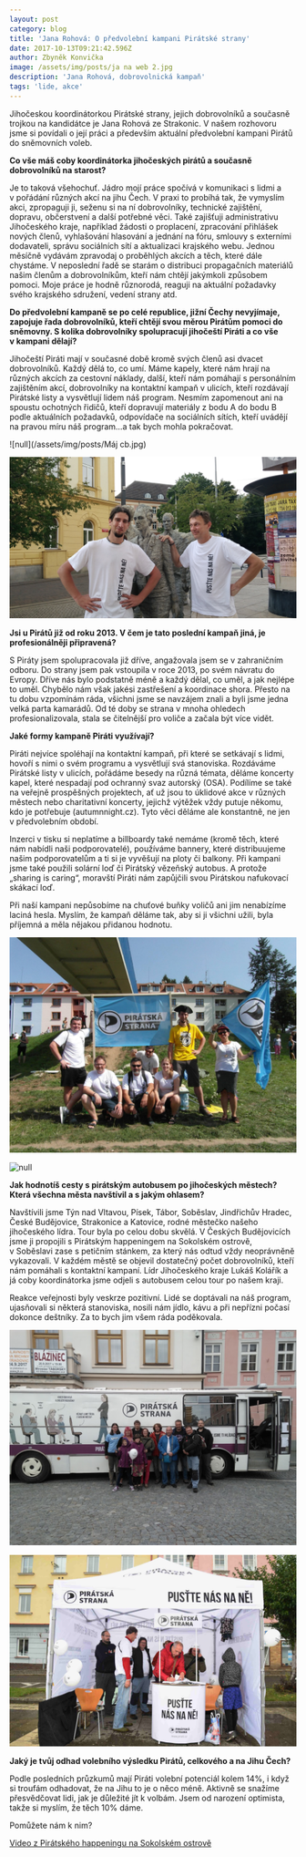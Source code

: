 ```yaml
---
layout: post
category: blog
title: 'Jana Rohová: O předvolební kampani Pirátské strany'
date: 2017-10-13T09:21:42.596Z
author: Zbyněk Konvička
image: /assets/img/posts/ja na web 2.jpg
description: 'Jana Rohová, dobrovolnická kampaň'
tags: 'lide, akce'
---
```

Jihočeskou koordinátorkou Pirátské strany, jejich
dobrovolníků a současně trojkou na kandidátce je Jana Rohová ze Strakonic. V našem
rozhovoru jsme si povídali o její práci a především aktuální předvolební
kampani Pirátů do sněmovních voleb.

**Co
vše máš coby koordinátorka jihočeských pirátů a současně dobrovolníků na
starost?**

Je to taková všehochuť. Jádro mojí práce spočívá
v komunikaci s lidmi a v pořádání různých akcí na jihu Čech.
V praxi to probíhá tak, že vymyslím akci, zpropaguji ji, seženu si na ní
dobrovolníky, technické zajištění, dopravu, občerstvení a další potřebné věci.
Také zajišťuji administrativu Jihočeského kraje, například žádosti o
proplacení, zpracování přihlášek nových členů, vyhlašování hlasování a jednání
na fóru, smlouvy s externími dodavateli, správu sociálních sítí a
aktualizaci krajského webu. Jednou měsíčně vydávám zpravodaj o proběhlých
akcích a těch, které dále chystáme. V neposlední řadě se starám o
distribuci propagačních materiálů našim členům a dobrovolníkům, kteří nám
chtějí jakýmkoli způsobem pomoci. Moje práce je hodně různorodá, reaguji na
aktuální požadavky svého krajského sdružení, vedení strany atd.

**Do
předvolební kampaně se po celé republice, jižní Čechy nevyjímaje, zapojuje řada
dobrovolníků, kteří chtějí svou měrou Pirátům pomoci do sněmovny. S kolika
dobrovolníky spolupracují jihočeští Piráti a co vše v kampani dělají?**

Jihočeští Piráti mají v současné době kromě
svých členů asi dvacet dobrovolníků. Každý dělá to, co umí. Máme kapely, které
nám hrají na různých akcích za cestovní náklady, další, kteří nám pomáhají
s personálním zajištěním akcí, dobrovolníky na kontaktní kampaň
v ulicích, kteří rozdávají Pirátské listy a vysvětlují lidem náš program.
Nesmím zapomenout ani na spoustu ochotných řidičů, kteří dopravují materiály
z bodu A do bodu B podle aktuálních požadavků, odpovídače na sociálních
sítích, kteří uvádějí na pravou míru náš program…a tak bych mohla pokračovat.

![null](/assets/img/posts/Máj cb.jpg)

![null](/assets/img/posts/P_20170827_143407.jpg)

**Jsi
u Pirátů již od roku 2013. V čem je tato poslední kampaň jiná, je
profesionálněji připravená?**

S Piráty jsem spolupracovala již dříve,
angažovala jsem se v zahraničním odboru. Do strany jsem pak vstoupila
v roce 2013, po svém návratu do Evropy. Dříve nás bylo podstatně méně a
každý dělal, co uměl, a jak nejlépe to uměl. Chybělo nám však jakési zastřešení
a koordinace shora. Přesto na tu dobu vzpomínám ráda, všichni jsme se navzájem
znali a byli jsme jedna velká parta kamarádů. Od té doby se strana v mnoha
ohledech profesionalizovala, stala se čitelnější pro voliče a začala být více
vidět.

**Jaké
formy kampaně Piráti využívají?** 

Piráti nejvíce spoléhají na kontaktní kampaň, při
které se setkávají s lidmi, hovoří s nimi o svém programu a
vysvětlují svá stanoviska. Rozdáváme Pirátské listy v ulicích, pořádáme
besedy na různá témata, děláme koncerty kapel, které nespadají pod ochranný
svaz autorský (OSA). Podílíme se také na veřejně prospěšných projektech, ať už
jsou to úklidové akce v různých městech nebo charitativní koncerty,
jejichž výtěžek vždy putuje někomu, kdo je potřebuje (autumnnight.cz). Tyto
věci děláme ale konstantně, ne jen v předvolebním období.

Inzerci v tisku si neplatíme a billboardy také
nemáme (kromě těch, které nám nabídli naši podporovatelé), používáme bannery,
které distribuujeme našim podporovatelům a ti si je vyvěšují na ploty či
balkony. Při kampani jsme také použili solární loď či Pirátský vězeňský
autobus. A protože „sharing is caring“, moravští Piráti nám zapůjčili svou
Pirátskou nafukovací skákací loď.

Při naší kampani nepůsobíme na chuťové buňky voličů
ani jim nenabízíme laciná hesla. Myslím, že kampaň děláme tak, aby si ji
všichni užili, byla příjemná a měla nějakou přidanou hodnotu.

![null](/assets/img/posts/21055173_10155602735962114_3713276285299071529_o.jpg)

![null](/assets/img/posts/IMG_20170415_155717.jpg)

**Jak
hodnotíš cesty s pirátským autobusem po jihočeských městech? Která všechna
města navštívil a s jakým ohlasem?**

Navštívili jsme Týn nad Vltavou, Písek, Tábor,
Soběslav, Jindřichův Hradec, České Budějovice, Strakonice a Katovice, rodné
městečko našeho jihočeského lídra. Tour byla po celou dobu skvělá.
V Českých Budějovicích jsme ji propojili s Pirátským happeningem na
Sokolském ostrově, v Soběslavi zase s petičním stánkem, za který nás
odtud vždy neoprávněně vykazovali. V každém městě se objevil dostatečný
počet dobrovolníků, kteří nám pomáhali s kontaktní kampaní. Lídr
Jihočeského kraje Lukáš Kolářík a já coby koordinátorka jsme odjeli
s autobusem celou tour po našem kraji.

Reakce veřejnosti byly veskrze pozitivní. Lidé se
doptávali na náš program, ujasňovali si některá stanoviska, nosili nám jídlo,
kávu a při nepřízni počasí dokonce deštníky. Za to bych jim všem ráda
poděkovala.

![null](/assets/img/posts/IMG_20170917_160317.jpg)

![null](/assets/img/posts/DSC_1598.jpg)

**Jaký
je tvůj odhad volebního výsledku Pirátů, celkového a na Jihu Čech?**

Podle posledních průzkumů mají Piráti volební
potenciál kolem 14%, i když si troufám odhadovat, že na Jihu to je o něco méně.
Aktivně se snažíme přesvědčovat lidi, jak je důležité jít k volbám. Jsem
od narození optimista, takže si myslím, že těch 10% dáme.

Pomůžete nám k nim?

[Video z Pirátského happeningu na Sokolském ostrově](https://www.facebook.com/ceska.piratska.strana/videos/10155249374449039/)

